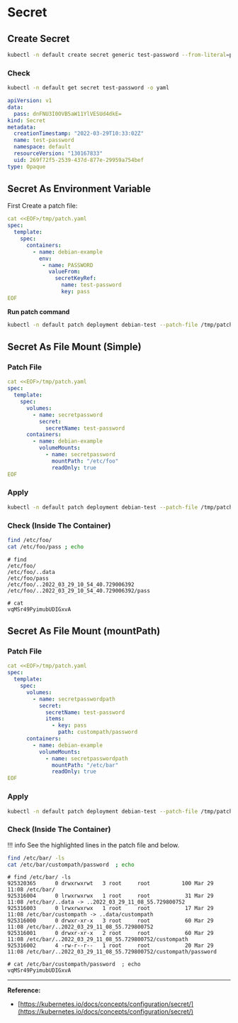 # Secret

## Create Secret

```bash
kubectl -n default create secret generic test-password --from-literal=pass=vqMSr49PyimubUDIGxvA
```

### Check

```bash title="Command"
kubectl -n default get secret test-password -o yaml
```
```yaml linenums="1" title="Output"
apiVersion: v1
data:
  pass: dnFNU3I0OVB5aW11YlVESUd4dkE=
kind: Secret
metadata:
  creationTimestamp: "2022-03-29T10:33:02Z"
  name: test-password
  namespace: default
  resourceVersion: "130167833"
  uid: 269f72f5-2539-437d-877e-29959a754bef
type: Opaque
```

## Secret As Environment Variable

First Create a patch file:

```yaml linenums="1"
cat <<EOF>/tmp/patch.yaml
spec:
  template:
    spec:
      containers:
        - name: debian-example
          env:
           - name: PASSWORD
             valueFrom:
               secretKeyRef:
                 name: test-password
                 key: pass
EOF
```

**Run patch command**
```bash
kubectl -n default patch deployment debian-test --patch-file /tmp/patch.yaml
```

## Secret As File Mount (Simple)

### Patch File

```yaml linenums="1"
cat <<EOF>/tmp/patch.yaml
spec:
  template:
    spec:
      volumes:
        - name: secretpassword
          secret:
            secretName: test-password
      containers:
        - name: debian-example
          volumeMounts:
            - name: secretpassword
              mountPath: "/etc/foo"
              readOnly: true
EOF
```

### Apply

```bash
kubectl -n default patch deployment debian-test --patch-file /tmp/patch.yaml
```

### Check (Inside The Container)


```bash title="Commands"
find /etc/foo/
cat /etc/foo/pass ; echo
```
```text title="Ouptuts"
# find
/etc/foo/
/etc/foo/..data
/etc/foo/pass
/etc/foo/..2022_03_29_10_54_40.729006392
/etc/foo/..2022_03_29_10_54_40.729006392/pass

# cat
vqMSr49PyimubUDIGxvA
```

## Secret As File Mount (mountPath)

### Patch File

```yaml linenums="1" hl_lines="11 16"
cat <<EOF>/tmp/patch.yaml
spec:
  template:
    spec:
      volumes:
        - name: secretpasswordpath
          secret:
            secretName: test-password
            items:
              - key: pass
                path: custompath/password
      containers:
        - name: debian-example
          volumeMounts:
            - name: secretpasswordpath
              mountPath: "/etc/bar"
              readOnly: true
EOF
```

### Apply

```bash
kubectl -n default patch deployment debian-test --patch-file /tmp/patch.yaml
```

### Check (Inside The Container)

!!! info
    See the highlighted lines in the patch file and below.

```bash title="Commands" hl_lines="2"
find /etc/bar/ -ls
cat /etc/bar/custompath/password  ; echo 
```
```text title="Ouptuts" linenums="1" 
# find /etc/bar/ -ls
925320365      0 drwxrwxrwt   3 root     root          100 Mar 29 11:08 /etc/bar/
925316004      0 lrwxrwxrwx   1 root     root           31 Mar 29 11:08 /etc/bar/..data -> ..2022_03_29_11_08_55.729800752
925316003      0 lrwxrwxrwx   1 root     root           17 Mar 29 11:08 /etc/bar/custompath -> ..data/custompath
925316000      0 drwxr-xr-x   3 root     root           60 Mar 29 11:08 /etc/bar/..2022_03_29_11_08_55.729800752
925316001      0 drwxr-xr-x   2 root     root           60 Mar 29 11:08 /etc/bar/..2022_03_29_11_08_55.729800752/custompath
925316002      4 -rw-r--r--   1 root     root           20 Mar 29 11:08 /etc/bar/..2022_03_29_11_08_55.729800752/custompath/password

# cat /etc/bar/custompath/password  ; echo  
vqMSr49PyimubUDIGxvA
```

---

**Reference:**

  * [https://kubernetes.io/docs/concepts/configuration/secret/](https://kubernetes.io/docs/concepts/configuration/secret/)
  
